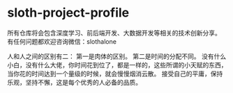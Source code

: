 # sloth-project-profile
所有仓库将会包含深度学习、前后端开发、大数据开发等相关的技术创新分享。
有任何问题都欢迎咨询微信：slothalone

人和人之间的区别有二： 第一是肉体的区别。 第二是时间的分配不同。 没有什么小白，没有什么大佬，你时间花到位了，都是一样的，这些所谓的小天赋的东西， 当你花的时间达到一个量级的时候，就会慢慢烟消云散。 接受自己的平庸，保持乐观，坚持不懈，这是每个优秀的人必备的品质。
